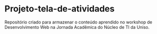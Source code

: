 # Projeto-tela-de-atividades
Repositório criado para armazenar o conteúdo aprendido no workshop de Desenvolvimento Web na Jornada Acadêmica do Núcleo de TI da Uniso.
